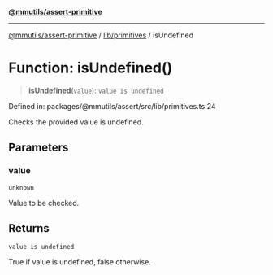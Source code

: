 [**@mmutils/assert-primitive**](../../../README.md)

***

[@mmutils/assert-primitive](../../../modules.md) / [lib/primitives](../README.md) / isUndefined

# Function: isUndefined()

> **isUndefined**(`value`): `value is undefined`

Defined in: packages/@mmutils/assert/src/lib/primitives.ts:24

Checks the provided value is undefined.

## Parameters

### value

`unknown`

Value to be checked.

## Returns

`value is undefined`

True if value is undefined, false otherwise.
